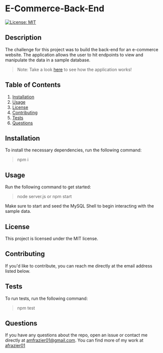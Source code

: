 # E-Commerce-Back-End
  
  [![License: MIT](https://img.shields.io/badge/License-MIT-yellow.svg)](https://opensource.org/licenses/MIT)

  ## Description
  The challenge for this project was to build the back-end for an e-commerce website. The application allows the user to hit endpoints to view and manipulate the data in a sample database.


  > Note: Take a look [here](https://drive.google.com/file/d/15UycRDBmTjAdSIVEmvT5h3KmpoKGxQKI/view) to see how the application works!

  ## Table of Contents
  1. [Installation](#installation)
  2. [Usage](#usage)
  3. [License](#license)
  4. [Contributing](#contributing)
  5. [Tests](#tests)
  6. [Questions](#questions)

  ## Installation
  To install the necessary dependencies, run the following command:
  >npm i

  ## Usage
  Run the following command to get started:

>node server.js or npm start

Make sure to start and seed the MySQL Shell to begin interacting with the sample data.

  ## License
  This project is licensed under the MIT license.

  ## Contributing
  If you'd like to contribute, you can reach me directly at the email address listed below.

  ## Tests
  To run tests, run the following command:
  >npm test

  
  ## Questions
  If you have any questions about the repo, open an issue or contact me directly at [amfrazier01@gmail.com](mailto:amfrazier01@gmail.com). You can find more of my work at [afrazier01](https://github.com/afrazier01)
